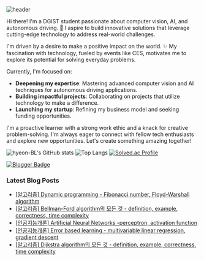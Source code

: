 ![header](https://capsule-render.vercel.app/api?type=wave&color=auto&height=300&section=header&text=Hyeon's%20Github&fontSize=90)

Hi there! I'm a DGIST student passionate about computer vision, AI, and autonomous driving. 🚗 I aspire to build innovative solutions that leverage cutting-edge technology to address real-world challenges.

I'm driven by a desire to make a positive impact on the world. ✨ My fascination with technology, fueled by events like CES, motivates me to explore its potential for solving everyday problems.

Currently, I'm focused on:

 - **Deepening my expertise**: Mastering advanced computer vision and AI techniques for autonomous driving applications.
 - **Building impactful projects**: Collaborating on projects that utilize technology to make a difference.
 - **Launching my startup**: Refining my business model and seeking funding opportunities.

I'm a proactive learner with a strong work ethic and a knack for creative problem-solving.  I'm always eager to connect with fellow tech enthusiasts and explore new opportunities. Let's create something amazing together!


![hyeon-BL's GitHub stats](https://github-readme-stats.vercel.app/api?username=hyeon-BL&show_icons=true&theme=radical)
![Top Langs](https://github-readme-stats.vercel.app/api/top-langs/?username=hyeon-BL&layout=compact&hide=Jupyter%20Notebook,CMake)
[![Solved.ac Profile](http://mazassumnida.wtf/api/generate_badge?boj=lhbj1115)](https://solved.ac/lhbj1115)



[![Blogger Badge](https://img.shields.io/badge/Tech%20Blog-555263?style=flat&logoColor=white)](https://hyeondev.blogspot.com/)
### Latest Blog Posts

- [[알고리즘] Dynamic programming - Fibonacci number, Floyd-Warshall algorithm](https://hyeondev.blogspot.com/2024/11/dynamic-programming-fibonacci-number.html)
- [[알고리즘] Bellman-Ford algorithm의 모든 것 - definition, example, correctness, time complexity](https://hyeondev.blogspot.com/2024/11/bellman-ford-algorithm-definition.html)
- [[인공지능개론] Artificial Neural Networks -perceptron, activation function](https://hyeondev.blogspot.com/2024/11/artificial-neural-networks-perceptron.html)
- [[인공지능개론] Error based learning - multivariable linear regression, gradient descent](https://hyeondev.blogspot.com/2024/11/error-based-learning-multivariable.html)
- [[알고리즘] Dijkstra algorithm의 모든 것 - definition, example, correctness, time complexity](https://hyeondev.blogspot.com/2024/11/dijkstra-algorithm-definition-example.html)

